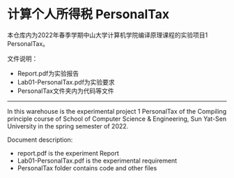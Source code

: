 # 计算个人所得税 PersonalTax

本仓库内为2022年春季学期中山大学计算机学院编译原理课程的实验项目1 PersonalTax。

文件说明：

- Report.pdf为实验报告
- Lab01-PersonalTax.pdf为实验要求
- PersonalTax文件夹内为代码等文件

---

In this warehouse is the experimental project 1 PersonalTax of the Compiling principle course of School of Computer Science & Engineering, Sun Yat-Sen University in the spring semester of 2022.

Document description:

- report.pdf  is the experiment Report
- Lab01-PersonalTax.pdf is the experimental requirement
- PersonalTax folder contains code and other files

